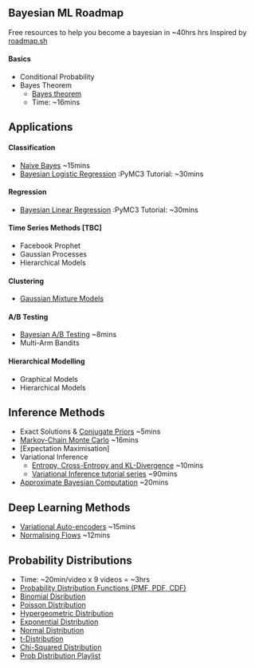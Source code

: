 ## Bayesian ML Roadmap
Free resources to help you become a bayesian in ~40hrs hrs
Inspired by [roadmap.sh](http://roadmap.sh)


#### Basics
* Conditional Probability
* Bayes Theorem
    * [Bayes theorem](https://www.youtube.com/watch?v=HZGCoVF3YvM) 
    * Time: ~16mins



## Applications 
#### Classification
* [Naive Bayes](https://www.youtube.com/watch?v=O2L2Uv9pdDA) ~15mins
* [Bayesian Logistic Regression](https://docs.pymc.io/notebooks/GLM-logistic.html) :PyMC3 Tutorial: ~30mins

#### Regression
* [Bayesian Linear Regression](https://pymc3.readthedocs.io/en/latest/notebooks/GLM-linear.html#Linear-Regression)
:PyMC3 Tutorial: ~30mins

#### Time Series Methods [TBC]
* Facebook Prophet 
* Gaussian Processes 
* Hierarchical Models

#### Clustering 
* [Gaussian Mixture Models](https://www.youtube.com/watch?v=REypj2sy_5U)

#### A/B Testing 
* [Bayesian A/B Testing](https://www.youtube.com/watch?v=nRLI_KbvZTQ) ~8mins
* Multi-Arm Bandits 

#### Hierarchical Modelling
* Graphical Models 
* Hierarchical Models 

## Inference Methods
* Exact Solutions & [Conjugate Priors](https://www.youtube.com/watch?v=aPNrhR0dFi8) ~5mins
* [Markov-Chain Monte Carlo](https://www.youtube.com/watch?v=7QX-yVboLhk) ~16mins
* [Expectation Maximisation]
* Variational Inference
    * [Entropy, Cross-Entropy and KL-Divergence](https://www.youtube.com/watch?v=ErfnhcEV1O8) ~10mins
    * [Variational Inference tutorial series](https://www.youtube.com/watch?v=4toWtb7PRH4&list=PLdk2fd27CQzSd1sQ3kBYL4vtv6GjXvPsE) ~90mins 
* [Approximate Bayesian Computation](https://www.youtube.com/watch?v=nKCT-Cdk0xY) ~20mins

## Deep Learning Methods 
 * [Variational Auto-encoders](https://www.youtube.com/watch?v=9zKuYvjFFS8) ~15mins
 * [Normalising Flows](https://www.youtube.com/watch?v=i7LjDvsLWCg) ~12mins

## Probability Distributions 
* Time: ~20min/video x 9 videos = ~3hrs
* [Probability Distribution Functions (PMF, PDF, CDF)](https://www.youtube.com/watch?v=YXLVjCKVP7U)
* [Binomial Disribution](https://www.youtube.com/watch?v=e04_wUoscBU)
* [Poisson Distribution](https://www.youtube.com/watch?v=cPOChr_kuQs&list=PLTNMv857s9WVzutwxaMb0YZKW7hoveGLS&index=3)
* [Hypergeometric Distribution](https://www.youtube.com/watch?v=upVJ4YqTlC4&list=PLTNMv857s9WVzutwxaMb0YZKW7hoveGLS&index=4)
* [Exponential Distribution](https://www.youtube.com/watch?v=2kg1O0j1J9c&list=PLTNMv857s9WVzutwxaMb0YZKW7hoveGLS&index=5)
* [Normal Distribution](https://www.youtube.com/watch?v=RKdB1d5-OE0&list=PLTNMv857s9WVzutwxaMb0YZKW7hoveGLS&index=6)
* [t-Distribution](https://www.youtube.com/watch?v=UetYS3PaHIo&list=PLTNMv857s9WVzutwxaMb0YZKW7hoveGLS&index=7)
* [Chi-Squared Distribution](https://www.youtube.com/watch?v=80ffqpZdKiA&list=PLTNMv857s9WVzutwxaMb0YZKW7hoveGLS&index=8)
* [Prob Distribution Playlist](https://www.youtube.com/playlist?list=PLTNMv857s9WVzutwxaMb0YZKW7hoveGLS)